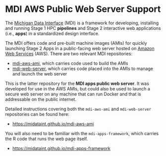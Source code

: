 # MDI AWS Public Web Server Support

The [Michigan Data Interface](https://midataint.github.io/) (MDI) 
is a framework for developing, installing and running 
Stage 1 HPC **pipelines** and Stage 2 interactive web applications 
(i.e., **apps**) in a standardized design interface.

The MDI offers code and pre-built machine images (AMIs) for quickly launching Stage 2 Apps 
in a public-facing web server hosted on 
[Amazon Web Services](https://aws.amazon.com/) (AWS). 
There are two relevant MDI repositories:
- [mdi-aws-ami](https://github.com/MiDataInt/mdi-aws-ami/), which carries code used to build the AMIs
- [mdi-web-server](https://github.com/MiDataInt/mdi-web-server/), which carries code placed into the AMIs to manage and launch the web server

This is the latter repository for the **MDI apps public web server**. 
It was developed for use in the AWS AMIs, but could also be used to launch
a secure web server on any machine that can run Docker and
that is addressable on the public internet.

Detailed instructions covering both the `mdi-aws-ami` and `mdi-web-server` repositories
can be found here:

- <https://midataint.github.io/mdi-aws-ami>

You will also need to be familiar with the `mdi-apps-framework`,
which carries the R code that runs the web page itself.

- <https://midataint.github.io/mdi-apps-framework>
